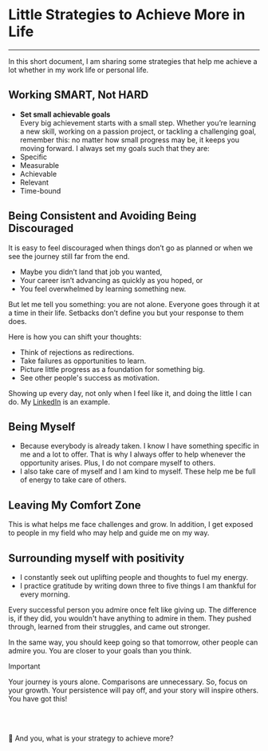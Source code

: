 # Little Strategies to Achieve More in Life
----

In this short document, I am sharing some strategies that help me achieve a lot whether in my work life or personal life.  

## Working SMART, Not HARD
* **Set small achievable goals**  
Every big achievement starts with a small step. Whether you’re learning a new skill, working on a passion project, or tackling a challenging goal, remember this: no matter how small progress may be, it keeps you moving forward.
I always set my goals such that they are:
* Specific
* Measurable
* Achievable
* Relevant
* Time-bound

## Being Consistent and Avoiding Being Discouraged
It is easy to feel discouraged when things don’t go as planned or when we see the journey still far from the end. 

* Maybe you didn’t land that job you wanted,
* Your career isn’t advancing as quickly as you hoped, or
* You feel overwhelmed by learning something new.  

But let me tell you something: you are not alone. Everyone goes through it at a time in their life. Setbacks don’t define you but your response to them does.  

Here is how you can shift your thoughts:  
* Think of rejections as redirections.
* Take failures as opportunities to learn.
* Picture little progress as a foundation for something big.
* See other people's success as motivation.

Showing up every day, not only when I feel like it, and doing the little I can do. My [LinkedIn](https://www.linkedin.com/in/edwigesongong/) is an example.

## Being Myself
* Because everybody is already taken. I know I have something specific in me and a lot to offer. That is why I always offer to help whenever the opportunity arises. Plus, I do not compare myself to others.
* I also take care of myself and I am kind to myself. These help me be full of energy to take care of others.

## Leaving My Comfort Zone
This is what helps me face challenges and grow. In addition, I get exposed to people in my field who may help and guide me on my way. 

## Surrounding myself with positivity
* I constantly seek out uplifting people and thoughts to fuel my energy. 
* I practice gratitude by writing down three to five things I am thankful for every morning.  

Every successful person you admire once felt like giving up. The difference is, if they did, you wouldn't have anything to admire in them. They pushed through, learned from their struggles, and came out stronger.

In the same way, you should keep going so that tomorrow, other people can admire you. You are closer to your goals than you think.  

> [!Important]
> Your journey is yours alone.
> Comparisons are unnecessary. So, focus on your growth.
> Your persistence will pay off, and your story will inspire others.
> You have got this!

</br></br>

📌 And you, what is your strategy to achieve more?

